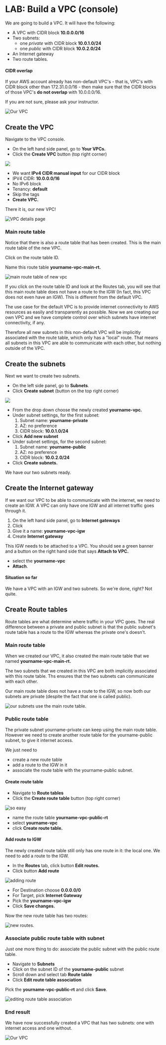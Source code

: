 # LAB: Build a VPC (console)

We are going to build a VPC. It will have the following:

* A VPC with CIDR block **10.0.0.0/16**
* Two subnets:&#x20;
  * one _private_ with CIDR block **10.0.1.0/24**&#x20;
  * one _public_ with CIDR block **10.0.2.0/24**
* An Internet gateway
* Two route tables.

#### CIDR overlap

If your AWS account already has non-default VPC's - that is, VPC's with CIDR block other than 172.31.0.0/16 - then make sure that the CIDR blocks of those VPC's **do not overlap** with 10.0.0.0/16.

If you are not sure, please ask your instructor.&#x20;

![Our VPC](<../../.gitbook/assets/image (20) (1).png>)

## Create the VPC

Navigate to the VPC console.

* On the left hand side panel, go to **Your VPCs.**&#x20;
* Click the **Create VPC** button (top right corner)

![](<../../.gitbook/assets/image (97).png>)

* We want **IPv4 CIDR manual input** for our CIDR block&#x20;
* IPV4 CIDR: **10.0.0.0/16**
* No IPv6 block&#x20;
* Tenancy: **default**&#x20;
* Skip the tags&#x20;
* **Create VPC.**

There it is, our new VPC!&#x20;

![VPC details page](<../../.gitbook/assets/image (293).png>)

### Main route table

Notice that there is also a route table that has been created. This is the main route table of the new VPC.&#x20;

Click on the route table ID.&#x20;

Name this route table **yourname-vpc-main-rt.**

![main route table of new vpc](<../../.gitbook/assets/image (21).png>)

If you click on the route table ID and look at the Routes tab, you will see that this main route table does not have a route to the IGW (In fact, this VPC does not even have an IGW). This is different from the default VPC.&#x20;

The use case for the default VPC is to provide internet connectivity to AWS resources as easily and transparently as possible. Now we are creating our own VPC and we have complete control over which subnets have internet connectivity, if any.&#x20;

Therefore all new subnets in this non-default VPC will be implicitly associated with the route table, which only has a "local" route. That means all subnets in this VPC are able to communicate with each other, but nothing outside of the VPC.&#x20;

## Create the subnets

Next we want to create two subnets.&#x20;

* On the left side panel, go to **Subnets**.
* Click **Create subnet** (button on the top right corner)

![](<../../.gitbook/assets/image (329).png>)

* From the drop down choose the newly created **yourname-vpc.**
* Under subnet settings, for the first subnet:
  1. Subnet name: **yourname-private**
  2. AZ: no preference
  3. CIDR block: **10.0.1.0/24**
* Click **Add new subnet**
* Under subnet settings, for the second subnet:
  1. Subnet name: **yourname-public**
  2. AZ: no preference
  3. CIDR block: **10.0.2.0/24**
* Click **Create subnets.**&#x20;

We have our two subnets ready.&#x20;

## Create the Internet gateway

If we want our VPC to be able to communicate with the internet, we need to create an IGW. A VPC can only have one IGW and all internet traffic goes through it.&#x20;

1. On the left hand side panel, go to **Internet gateways**
2. Click&#x20;
3. Give it a name: **yourname-vpc-igw**
4. Create **Internet gateway**

This IGW needs to be attached to a VPC. You should see a green banner and a button on the right hand side that says **Attach to VPC.**&#x20;

* select the **yourname-vpc**
* **Attach**.&#x20;

#### Situation so far

We have a VPC with an IGW and two subnets. So we're done, right? Not quite.&#x20;

## Create Route tables

Route tables are what determine where traffic in your VPC goes. The real difference between a private and public subnet is that the public subnet's route table has a route to the IGW whereas the private one's doesn't.&#x20;

### Main route table&#x20;

When we created our VPC, it also created the main route table that we named **yourname-vpc-main-rt.**

The two subnets that we created in this VPC are both implicitly associated with this route table. Ths ensures that the two subnets can communicate with each other.&#x20;

Our main route table does not have a route to the IGW, so now both our subnets are private (despite the fact that one is called public).&#x20;

![our subnets use the main route table. ](<../../.gitbook/assets/image (224) (1).png>)

### Public route table

The private subnet yourname-private can keep using the main route table. However we need to create another route table for the yourname-public subnet, to give it internet access.&#x20;

We just need to&#x20;

* create a new route table
* add a route to the IGW in it&#x20;
* associate the route table with the yourname-public subnet.&#x20;

#### Create route table

* Navigate to **Route tables**
* Click the **Create route table** button (top right corner)&#x20;

![so easy ](<../../.gitbook/assets/image (207) (1).png>)

* name the route table **yourname-vpc-public-rt**
* select **yourname-vpc**
* click **Create route table.**&#x20;

#### **Add route to IGW**

The newly created route table still only has one route in it: the local one. We need to add a route to the IGW.&#x20;

* In the **Routes** tab, click button **Edit routes.**
* Click button **Add route**

![adding route](<../../.gitbook/assets/image (243).png>)

* For Destination choose **0.0.0.0/0**
* For Target, pick **Internet Gateway**&#x20;
* Pick the **yourname-vpc-igw**
* Click **Save changes.**&#x20;

Now the new route table has two routes:

![new routes.](<../../.gitbook/assets/image (327).png>)

### Associate public route table with subnet

Just one more thing to do: associate the public subnet with the public route table.&#x20;

* Navigate to **Subnets**
* Click on the subnet ID of the **yourname-public** subnet
* Scroll down and select tab **Route table**
* Click **Edit route table association**&#x20;

&#x20;Pick the **yourname-vpc-public-rt** and click **Save**.

![editing route table association](<../../.gitbook/assets/image (145).png>)

### End result

We have now successfully created a VPC that has two subnets: one with internet access and one without.&#x20;

![Our VPC](<../../.gitbook/assets/image (451).png>)
